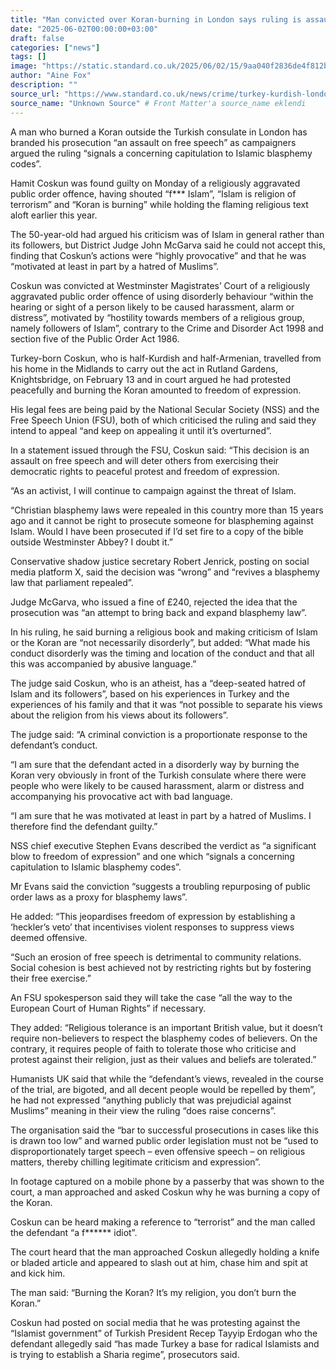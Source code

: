 ```yaml
---
title: "Man convicted over Koran-burning in London says ruling is assault on free speech"
date: "2025-06-02T00:00:00+03:00"
draft: false
categories: ["news"]
tags: []
image: "https://static.standard.co.uk/2025/06/02/15/9aa040f2836de4f812b95af788333971Y29udGVudHNlYXJjaGFwaSwxNzQ4OTU5MDkx-2.80479501.jpg?width=1200"
author: "Aine Fox"
description: ""
source_url: "https://www.standard.co.uk/news/crime/turkey-kurdish-london-national-secular-society-robert-jenrick-b1230838.html"
source_name: "Unknown Source" # Front Matter'a source_name eklendi
---
```

A man who burned a Koran outside the Turkish consulate in London has branded his prosecution “an assault on free speech” as campaigners argued the ruling “signals a concerning capitulation to Islamic blasphemy codes”.

Hamit Coskun was found guilty on Monday of a religiously aggravated public order offence, having shouted “f*** Islam”, “Islam is religion of terrorism” and “Koran is burning” while holding the flaming religious text aloft earlier this year.

The 50-year-old had argued his criticism was of Islam in general rather than its followers, but District Judge John McGarva said he could not accept this, finding that Coskun’s actions were “highly provocative” and that he was “motivated at least in part by a hatred of Muslims”.

Coskun was convicted at Westminster Magistrates’ Court of a religiously aggravated public order offence of using disorderly behaviour “within the hearing or sight of a person likely to be caused harassment, alarm or distress”, motivated by “hostility towards members of a religious group, namely followers of Islam”, contrary to the Crime and Disorder Act 1998 and section five of the Public Order Act 1986.

Turkey-born Coskun, who is half-Kurdish and half-Armenian, travelled from his home in the Midlands to carry out the act in Rutland Gardens, Knightsbridge, on February 13 and in court argued he had protested peacefully and burning the Koran amounted to freedom of expression.

His legal fees are being paid by the National Secular Society (NSS) and the Free Speech Union (FSU), both of which criticised the ruling and said they intend to appeal “and keep on appealing it until it’s overturned”.

In a statement issued through the FSU, Coskun said: “This decision is an assault on free speech and will deter others from exercising their democratic rights to peaceful protest and freedom of expression.

“As an activist, I will continue to campaign against the threat of Islam.

“Christian blasphemy laws were repealed in this country more than 15 years ago and it cannot be right to prosecute someone for blaspheming against Islam. Would I have been prosecuted if I’d set fire to a copy of the bible outside Westminster Abbey? I doubt it.”

Conservative shadow justice secretary Robert Jenrick, posting on social media platform X, said the decision was “wrong” and “revives a blasphemy law that parliament repealed”.

Judge McGarva, who issued a fine of £240, rejected the idea that the prosecution was “an attempt to bring back and expand blasphemy law”.

In his ruling, he said burning a religious book and making criticism of Islam or the Koran are “not necessarily disorderly”, but added: “What made his conduct disorderly was the timing and location of the conduct and that all this was accompanied by abusive language.”

The judge said Coskun, who is an atheist, has a “deep-seated hatred of Islam and its followers”, based on his experiences in Turkey and the experiences of his family and that it was “not possible to separate his views about the religion from his views about its followers”.

The judge said: “A criminal conviction is a proportionate response to the defendant’s conduct.

“I am sure that the defendant acted in a disorderly way by burning the Koran very obviously in front of the Turkish consulate where there were people who were likely to be caused harassment, alarm or distress and accompanying his provocative act with bad language.

“I am sure that he was motivated at least in part by a hatred of Muslims. I therefore find the defendant guilty.”

NSS chief executive Stephen Evans described the verdict as “a significant blow to freedom of expression” and one which “signals a concerning capitulation to Islamic blasphemy codes”.

Mr Evans said the conviction “suggests a troubling repurposing of public order laws as a proxy for blasphemy laws”.

He added: “This jeopardises freedom of expression by establishing a ‘heckler’s veto’ that incentivises violent responses to suppress views deemed offensive.

“Such an erosion of free speech is detrimental to community relations. Social cohesion is best achieved not by restricting rights but by fostering their free exercise.”

An FSU spokesperson said they will take the case “all the way to the European Court of Human Rights” if necessary.

They added: “Religious tolerance is an important British value, but it doesn’t require non-believers to respect the blasphemy codes of believers. On the contrary, it requires people of faith to tolerate those who criticise and protest against their religion, just as their values and beliefs are tolerated.”

Humanists UK said that while the “defendant’s views, revealed in the course of the trial, are bigoted, and all decent people would be repelled by them”, he had not expressed “anything publicly that was prejudicial against Muslims” meaning in their view the ruling “does raise concerns”.

The organisation said the “bar to successful prosecutions in cases like this is drawn too low” and warned public order legislation must not be “used to disproportionately target speech – even offensive speech – on religious matters, thereby chilling legitimate criticism and expression”.

In footage captured on a mobile phone by a passerby that was shown to the court, a man approached and asked Coskun why he was burning a copy of the Koran.

Coskun can be heard making a reference to “terrorist” and the man called the defendant “a f****** idiot”.

The court heard that the man approached Coskun allegedly holding a knife or bladed article and appeared to slash out at him, chase him and spit at and kick him.

The man said: “Burning the Koran? It’s my religion, you don’t burn the Koran.”

Coskun had posted on social media that he was protesting against the “Islamist government” of Turkish President Recep Tayyip Erdogan who the defendant allegedly said “has made Turkey a base for radical Islamists and is trying to establish a Sharia regime”, prosecutors said.